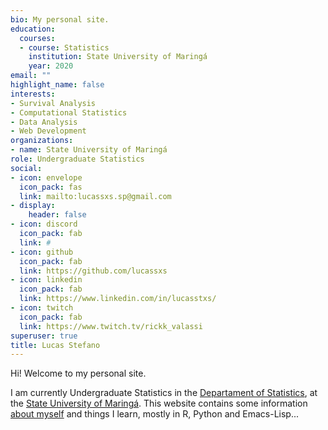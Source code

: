 ```yaml
---
bio: My personal site.
education:
  courses:
  - course: Statistics
    institution: State University of Maringá
    year: 2020
email: ""
highlight_name: false
interests:
- Survival Analysis
- Computational Statistics
- Data Analysis
- Web Development
organizations:
- name: State University of Maringá
role: Undergraduate Statistics
social:
- icon: envelope
  icon_pack: fas
  link: mailto:lucassxs.sp@gmail.com
- display:
    header: false
- icon: discord
  icon_pack: fab
  link: #
- icon: github
  icon_pack: fab
  link: https://github.com/lucassxs
- icon: linkedin
  icon_pack: fab
  link: https://www.linkedin.com/in/lucasstxs/
- icon: twitch
  icon_pack: fab
  link: https://www.twitch.tv/rickk_valassi
superuser: true
title: Lucas Stefano
---
```


Hi! Welcome to my personal site. 

I am currently Undergraduate Statistics in the [Departament of Statistics](https://www.des.uem.br), at the [State University of Maringá](https://www.uem.br). This website contains some information
[about myself](/aboutme) and things I learn, mostly in R, Python and Emacs-Lisp...


